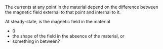 The currents at any point in the material depend on the difference between the magnetic field external to that point and internal to it.

At steady-state, is the magnetic field in the material 
- 0
- the shape of the field in the absence of the material, or 
- something in between?